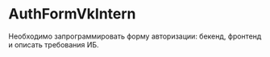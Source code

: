# AuthFormVkIntern
Необходимо запрограммировать форму авторизации: бекенд, фронтенд и описать требования ИБ.
